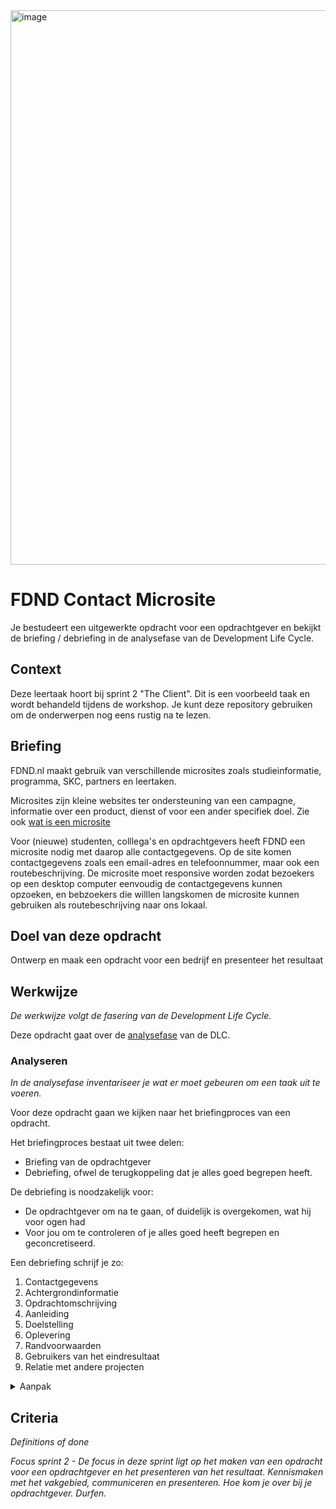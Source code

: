 <img width="887" alt="image" src="https://user-images.githubusercontent.com/1391509/134821929-b84fe0e8-a416-4a97-9729-121cdf44719d.png">


#  FDND Contact Microsite 

Je bestudeert een uitgewerkte opdracht voor een opdrachtgever en bekijkt de briefing / debriefing in de analysefase van de Development Life Cycle. 

## Context

Deze leertaak hoort bij sprint 2 "The Client". Dit is een voorbeeld taak en wordt behandeld tijdens de workshop. Je kunt deze repository gebruiken om de onderwerpen nog eens rustig na te lezen.

## Briefing

FDND.nl maakt gebruik van verschillende microsites zoals studieinformatie, programma, SKC, partners en leertaken. 

Microsites zijn kleine websites ter ondersteuning van een campagne, informatie over een product, dienst of voor een ander specifiek doel.
Zie ook [wat is een microsite](https://webblog2punt0.weebly.com/blog/weet-jij-wat-de-voordelen-zijn-van-het-gebruik-van-microsites)
 
Voor (nieuwe) studenten, colllega's en opdrachtgevers heeft FDND een  microsite nodig met daarop alle contactgegevens. Op de site komen contactgegevens zoals een email-adres en telefoonnummer, maar ook een routebeschrijving. De microsite moet responsive worden zodat bezoekers op een desktop computer eenvoudig de contactgegevens kunnen opzoeken, en bebzoekers die willlen langskomen de microsite kunnen gebruiken als routebeschrijving naar ons lokaal.


## Doel van deze opdracht

Ontwerp en maak een opdracht voor een bedrijf en presenteer het resultaat

## Werkwijze
*De werkwijze volgt de fasering van de Development Life Cycle.*

Deze opdracht gaat over de [analysefase](#analyseren) van de DLC.

### Analyseren
*In de analysefase inventariseer je wat er moet gebeuren om een taak uit te voeren.*

Voor deze opdracht gaan we kijken naar het briefingproces van een opdracht. 

Het briefingproces bestaat uit twee delen:
 - Briefing van de opdrachtgever
 - Debriefing, ofwel de terugkoppeling dat je alles goed begrepen heeft.

De debriefing is noodzakelijk voor:
- De opdrachtgever om na te gaan, of duidelijk is overgekomen, wat hij voor ogen had
- Voor jou om te controleren of je alles goed heeft begrepen en geconcretiseerd.

Een debriefing schrijf je zo:
1. Contactgegevens
2. Achtergrondinformatie
3. Opdrachtomschrijving
4. Aanleiding
5. Doelstelling
6. Oplevering
7. Randvoorwaarden
8. Gebruikers van het eindresultaat
9. Relatie met andere projecten


<details>
<summary>Aanpak</summary>

 1. Kies één van de opdracht en maak zelf een mindmap voor de debriefing, vul zoveel mogelijk informatie in die je al weet of kan opzoeken. 
 2. Maak een lijst met vragen van de dingen die je nog niet weet, neem dit mee naar de briefing van de opdrachtgever.
 3. Tijdens en na de briefing met de opdrachtgever kun je de mindmap afmaken. 
 4. Schrijf daarna de debriefing met alle informatie en stuur het op naar de opdrachtgever.

#### Materiaal analysefase

 Over briefing / debriefing
 - [Checklist voor de ultieme debriefing – in 11 stappen naar resultaat](https://www.frankwatching.com/archive/2020/09/10/ultieme-debriefing-checklist-11-stappen/)
 - [Hoe stel je een goede briefing en debriefing (onderzoeksomschrijving en terugkoppeling daarop) op?]()
  
</details>


## Criteria
*Definitions of done*

_Focus sprint 2 - De focus in deze sprint ligt op het maken van een opdracht voor een opdrachtgever en het presenteren van het resultaat. Kennismaken met het vakgebied, communiceren en presenteren. Hoe kom je over bij je opdrachtgever. Durfen._

